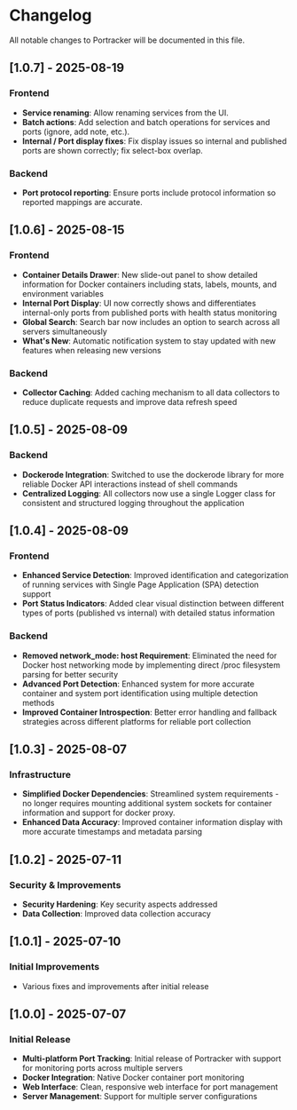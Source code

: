 # Changelog

All notable changes to Portracker will be documented in this file.

## [1.0.7] - 2025-08-19

### Frontend
- **Service renaming**: Allow renaming services from the UI.
- **Batch actions**: Add selection and batch operations for services and ports (ignore, add note, etc.).
- **Internal / Port display fixes**: Fix display issues so internal and published ports are shown correctly; fix select-box overlap.

### Backend
- **Port protocol reporting**: Ensure ports include protocol information so reported mappings are accurate.

## [1.0.6] - 2025-08-15

### Frontend
- **Container Details Drawer**: New slide-out panel to show detailed information for Docker containers including stats, labels, mounts, and environment variables
- **Internal Port Display**: UI now correctly shows and differentiates internal-only ports from published ports with health status monitoring
- **Global Search**: Search bar now includes an option to search across all servers simultaneously
- **What's New**: Automatic notification system to stay updated with new features when releasing new versions

### Backend
- **Collector Caching**: Added caching mechanism to all data collectors to reduce duplicate requests and improve data refresh speed

## [1.0.5] - 2025-08-09

### Backend
- **Dockerode Integration**: Switched to use the dockerode library for more reliable Docker API interactions instead of shell commands
- **Centralized Logging**: All collectors now use a single Logger class for consistent and structured logging throughout the application

## [1.0.4] - 2025-08-09

### Frontend
- **Enhanced Service Detection**: Improved identification and categorization of running services with Single Page Application (SPA) detection support
- **Port Status Indicators**: Added clear visual distinction between different types of ports (published vs internal) with detailed status information

### Backend
- **Removed network_mode: host Requirement**: Eliminated the need for Docker host networking mode by implementing direct /proc filesystem parsing for better security
- **Advanced Port Detection**: Enhanced system for more accurate container and system port identification using multiple detection methods
- **Improved Container Introspection**: Better error handling and fallback strategies across different platforms for reliable port collection

## [1.0.3] - 2025-08-07

### Infrastructure
- **Simplified Docker Dependencies**: Streamlined system requirements - no longer requires mounting additional system sockets for container information and support for docker proxy.
- **Enhanced Data Accuracy**: Improved container information display with more accurate timestamps and metadata parsing

## [1.0.2] - 2025-07-11

### Security & Improvements
- **Security Hardening**: Key security aspects addressed
- **Data Collection**: Improved data collection accuracy

## [1.0.1] - 2025-07-10

### Initial Improvements
- Various fixes and improvements after initial release

## [1.0.0] - 2025-07-07

### Initial Release
- **Multi-platform Port Tracking**: Initial release of Portracker with support for monitoring ports across multiple servers
- **Docker Integration**: Native Docker container port monitoring
- **Web Interface**: Clean, responsive web interface for port management
- **Server Management**: Support for multiple server configurations
